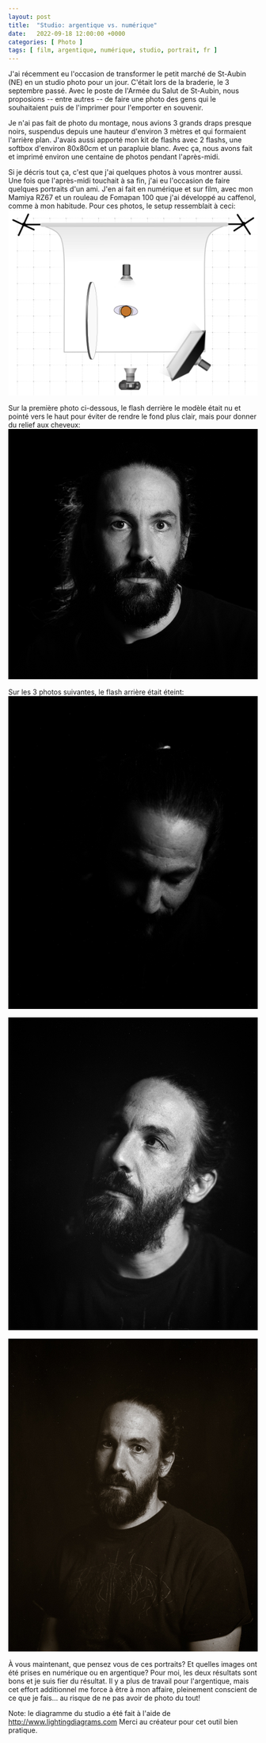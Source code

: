 ```yaml
---
layout: post
title:  "Studio: argentique vs. numérique"
date:   2022-09-18 12:00:00 +0000
categories: [ Photo ]
tags: [ film, argentique, numérique, studio, portrait, fr ]
---
```

J'ai récemment eu l'occasion de transformer le petit marché de St-Aubin (NE) en un studio photo pour un jour. C'était lors de la braderie, le 3 septembre passé. Avec le poste de l'Armée du Salut de St-Aubin, nous proposions -- entre autres -- de faire une photo des gens qui le souhaitaient puis de l'imprimer pour l'emporter en souvenir.

Je n'ai pas fait de photo du montage, nous avions 3 grands draps presque noirs, suspendus depuis une hauteur d'environ 3 mètres et qui formaient l'arrière plan. J'avais aussi apporté mon kit de flashs avec 2 flashs, une softbox d'environ 80x80cm et un parapluie blanc. Avec ça, nous avons fait et imprimé environ une centaine de photos pendant l'après-midi.

Si je décris tout ça, c'est que j'ai quelques photos à vous montrer aussi. Une fois que l'après-midi touchait à sa fin, j'ai eu l'occasion de faire quelques portraits d'un ami. J'en ai fait en numérique et sur film, avec mon Mamiya RZ67 et un rouleau de Fomapan 100 que j'ai développé au caffenol, comme à mon habitude. Pour ces photos, le setup ressemblait à ceci:
![Diagramme du studio](/images/2022-09-18_studio-braderie/2022-09-18_lighting-diagram.png)

Sur la première photo ci-dessous, le flash derrière le modèle était nu et pointé vers le haut pour éviter de rendre le fond plus clair, mais pour donner du relief aux cheveux:
![Portrait numéro 1](/images/2022-09-18_studio-braderie/2022-09-03_HEN3577.jpg)

Sur les 3 photos suivantes, le flash arrière était éteint:
![Portrait numéro 2](/images/2022-09-18_studio-braderie/2022-09-11_braderie_004.jpg)

![Portrait numéro 3](/images/2022-09-18_studio-braderie/2022-09-11_braderie_005.jpg)

![Portrait numéro 4](/images/2022-09-18_studio-braderie/2022-09-11_braderie_009.jpg)

À vous maintenant, que pensez vous de ces portraits? Et quelles images ont été prises en numérique ou en argentique? Pour moi, les deux résultats sont bons et je suis fier du résultat. Il y a plus de travail pour l'argentique, mais cet effort additionnel me force à être à mon affaire, pleinement conscient de ce que je fais... au risque de ne pas avoir de photo du tout!

Note: le diagramme du studio a été fait à l'aide de <http://www.lightingdiagrams.com> Merci au créateur pour cet outil bien pratique.
